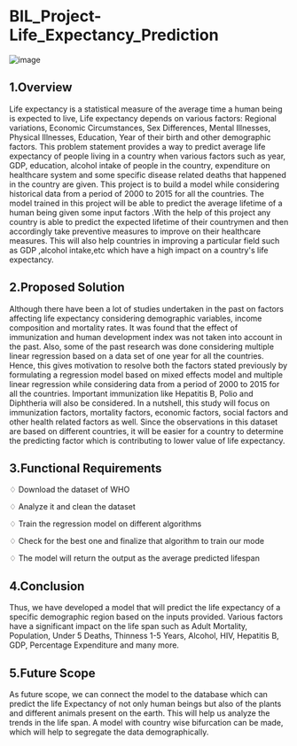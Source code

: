 # BIL_Project-Life_Expectancy_Prediction
![image](https://user-images.githubusercontent.com/55652596/118358217-76a4c400-b59b-11eb-9650-ed9e34d1158e.png)

## 1.Overview
Life expectancy is a statistical measure of the average time a human being is expected to live, Life expectancy depends on various factors: Regional variations, Economic Circumstances, Sex Differences, Mental Illnesses, Physical Illnesses, Education, Year of their birth and other demographic factors. This problem statement provides a way to predict average life expectancy of people living in a country when various factors such as year, GDP, education, alcohol intake of people in the country, expenditure on healthcare system and some specific disease related deaths that happened in the country are given.
This project is to build a model while considering historical data from a period of 2000  to 2015 for all the countries. The model trained in this project will be able to predict the average lifetime of a human being given some input factors .With the help of this  project any country is able to predict the expected lifetime of their countrymen and then accordingly take preventive measures to improve on their healthcare measures. This will also help countries in improving a particular field such as GDP ,alcohol intake,etc which have a high impact on a country's life expectancy.

## 2.Proposed Solution

Although there have been a lot of studies undertaken in the past on factors affecting life expectancy considering demographic variables, income composition and mortality rates. It was found that the effect of immunization and human development index was not taken into account in the past. Also, some of the past research was done considering multiple linear regression based on a data set of one year for all the countries. Hence, this gives motivation to resolve both the factors stated previously by formulating a regression model based on mixed effects model and multiple linear regression while considering data from a period of 2000 to 2015 for all the countries. Important immunization like Hepatitis B, Polio and Diphtheria will also be considered. In a nutshell, this study will focus on immunization factors, mortality factors, economic factors, social factors and other health related factors as well. Since the observations in this dataset are based on different countries, it will be easier for a country to determine the predicting factor which is contributing to lower value of life expectancy.

## 3.Functional Requirements

♢	Download the dataset of WHO

♢	Analyze it and clean the dataset

♢	Train the regression model on different algorithms

♢	Check for the best one and finalize that algorithm to train our mode

♢	The model will return the output as the average predicted lifespan

## 4.Conclusion
Thus, we have developed a model that will predict the life expectancy of a specific demographic region based on the inputs provided. Various factors have a significant impact on the life span such as Adult Mortality, Population, Under 5 Deaths, Thinness 1-5 Years, Alcohol, HIV, Hepatitis B, GDP, Percentage Expenditure and many more.

## 5.Future Scope
As future scope, we can connect the model to the database which can predict the life Expectancy of not only human beings but also of the plants and different animals present on the earth. This will help us analyze the trends in the life span. A model with country wise bifurcation can be made, which will help to segregate the data demographically.
